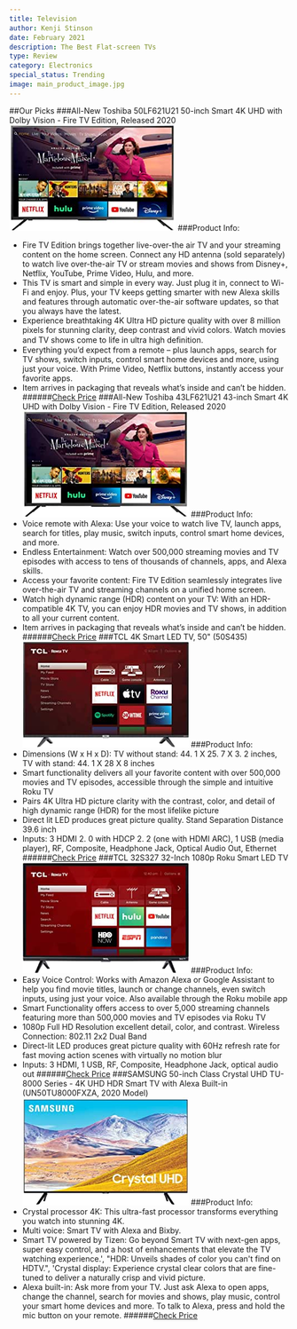 ```yaml
---
title: Television
author: Kenji Stinson
date: February 2021
description: The Best Flat-screen TVs
type: Review
category: Electronics
special_status: Trending
image: main_product_image.jpg
---
```

##Our Picks
###All-New Toshiba 50LF621U21 50-inch Smart 4K UHD with Dolby Vision - Fire TV Edition, Released 2020
![All-New Toshiba 50LF621U21 50-inch Smart 4K UHD with Dolby Vision - Fire TV Edition, Released 2020](./AllNewTo.jpeg)
###Product Info:
- Fire TV Edition brings together live-over-the air TV and your streaming content on the home screen. Connect any HD antenna (sold separately) to watch live over-the-air TV or stream movies and shows from Disney+, Netflix, YouTube, Prime Video, Hulu, and more.
- This TV is smart and simple in every way. Just plug it in, connect to Wi-Fi and enjoy. Plus, your TV keeps getting smarter with new Alexa skills and features through automatic over-the-air software updates, so that you always have the latest.
- Experience breathtaking 4K Ultra HD picture quality with over 8 million pixels for stunning clarity, deep contrast and vivid colors. Watch movies and TV shows come to life in ultra high deﬁnition.
- Everything you’d expect from a remote – plus launch apps, search for TV shows, switch inputs, control smart home devices and more, using just your voice. With Prime Video, Netflix buttons, instantly access your favorite apps.
- Item arrives in packaging that reveals what’s inside and can’t be hidden.
######[Check Price](https://www.amazon.com/gp/slredirect/picassoRedirect.html/ref=pa_sp_atf_aps_sr_pg1_1?ie=UTF8&adId=A01467041DWBOKZKFI2TY&url=%2FAll-New-Toshiba-50LF621U21-50-inch-Vision%2Fdp%2FB086VR2KY8%2Fref%3Dsr_1_1_sspa%3Fdchild%3D1%26keywords%3Dtelevision%26qid%3D1613439839%26sr%3D8-1-spons%26psc%3D1&qualifier=1613439839&id=5499413347689250&widgetName=sp_atf)
###All-New Toshiba 43LF621U21 43-inch Smart 4K UHD with Dolby Vision - Fire TV Edition, Released 2020
![All-New Toshiba 43LF621U21 43-inch Smart 4K UHD with Dolby Vision - Fire TV Edition, Released 2020](./AllNewTo.jpeg)
###Product Info:
- Voice remote with Alexa: Use your voice to watch live TV, launch apps, search for titles, play music, switch inputs, control smart home devices, and more.
- Endless Entertainment: Watch over 500,000 streaming movies and TV episodes with access to tens of thousands of channels, apps, and Alexa skills.
- Access your favorite content: Fire TV Edition seamlessly integrates live over-the-air TV and streaming channels on a unified home screen.
- Watch high dynamic range (HDR) content on your TV: With an HDR-compatible 4K TV, you can enjoy HDR movies and TV shows, in addition to all your current content.
- Item arrives in packaging that reveals what’s inside and can’t be hidden.
######[Check Price](https://www.amazon.com/gp/slredirect/picassoRedirect.html/ref=pa_sp_atf_aps_sr_pg1_1?ie=UTF8&adId=A0537842HEX7EUT36Y0K&url=%2FAll-New-Toshiba-43LF621U21-43-inch-Vision%2Fdp%2FB0874XJYW8%2Fref%3Dsr_1_2_sspa%3Fdchild%3D1%26keywords%3Dtelevision%26qid%3D1613439839%26sr%3D8-2-spons%26psc%3D1&qualifier=1613439839&id=5499413347689250&widgetName=sp_atf)
###TCL 4K Smart LED TV, 50" (50S435)
![TCL 4K Smart LED TV, 50" (50S435)](./TCL4KSma.jpeg)
###Product Info:
- Dimensions (W x H x D): TV without stand: 44. 1 X 25. 7 X 3. 2 inches, TV with stand: 44. 1 X 28 X 8 inches
- Smart functionality delivers all your favorite content with over 500,000 movies and TV episodes, accessible through the simple and intuitive Roku TV
- Pairs 4K Ultra HD picture clarity with the contrast, color, and detail of high dynamic range (HDR) for the most lifelike picture
- Direct lit LED produces great picture quality. Stand Separation Distance 39.6 inch
- Inputs: 3 HDMI 2. 0 with HDCP 2. 2 (one with HDMI ARC), 1 USB (media player), RF, Composite, Headphone Jack, Optical Audio Out, Ethernet
######[Check Price](https://www.amazon.com/TCL-4K-Smart-LED-50S435/dp/B08DHFX4FV/ref=sr_1_3?dchild=1&keywords=television&qid=1613439839&sr=8-3)
###TCL 32S327 32-Inch 1080p Roku Smart LED TV
![TCL 32S327 32-Inch 1080p Roku Smart LED TV](./TCL32S327.jpeg)
###Product Info:
- Easy Voice Control: Works with Amazon Alexa or Google Assistant to help you find movie titles, launch or change channels, even switch inputs, using just your voice. Also available through the Roku mobile app
- Smart Functionality offers access to over 5,000 streaming channels featuring more than 500,000 movies and TV episodes via Roku TV
- 1080p Full HD Resolution excellent detail, color, and contrast. Wireless Connection: 802.11 2x2 Dual Band
- Direct-lit LED produces great picture quality with 60Hz refresh rate for fast moving action scenes with virtually no motion blur
- Inputs: 3 HDMI, 1 USB, RF, Composite, Headphone Jack, optical audio out
######[Check Price](https://www.amazon.com/TCL-32S327-32-Inch-1080p-Smart/dp/B07F981R8M/ref=sr_1_4?dchild=1&keywords=television&qid=1613439839&sr=8-4)
###SAMSUNG 50-inch Class Crystal UHD TU-8000 Series - 4K UHD HDR Smart TV with Alexa Built-in (UN50TU8000FXZA, 2020 Model)
![SAMSUNG 50-inch Class Crystal UHD TU-8000 Series - 4K UHD HDR Smart TV with Alexa Built-in (UN50TU8000FXZA, 2020 Model)](./SAMSUNG50.jpeg)
###Product Info:
- Crystal processor 4K: This ultra-fast processor transforms everything you watch into stunning 4K.
- Multi voice: Smart TV with Alexa and Bixby.
- Smart TV powered by Tizen: Go beyond Smart TV with next-gen apps, super easy control, and a host of enhancements that elevate the TV watching experience.', "HDR: Unveils shades of color you can't find on HDTV.", 'Crystal display: Experience crystal clear colors that are fine-tuned to deliver a naturally crisp and vivid picture.
- Alexa built-in: Ask more from your TV. Just ask Alexa to open apps, change the channel, search for movies and shows, play music, control your smart home devices and more. To talk to Alexa, press and hold the mic button on your remote.
######[Check Price](https://www.amazon.com/SAMSUNG-50-inch-Crystal-TU-8000-Built/dp/B084JCXSL6/ref=sr_1_5?dchild=1&keywords=television&qid=1613439839&sr=8-5)
